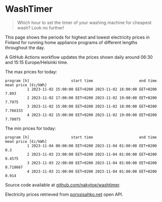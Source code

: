 
# WashTimer

> Which hour to set the timer of your washing machine for cheapest wash? Look no further!

This page shows the periods for highest and lowest electricity prices in Finland 
for running home appliance programs of different lengths throughout the day. 

A GitHub Actions workflow updates the prices shown daily around 06:30 and 15:15 Europe/Helsinki time.

The max prices for today:

	program [h]                   start time                     end time mean price [€c/kWh]
	          1 2023-11-02 15:00:00 EET+0200 2023-11-02 16:00:00 EET+0200               7.893
	          2 2023-11-02 17:00:00 EET+0200 2023-11-02 19:00:00 EET+0200              7.7975
	          3 2023-11-02 15:00:00 EET+0200 2023-11-02 18:00:00 EET+0200            7.766333
	          4 2023-11-02 15:00:00 EET+0200 2023-11-02 19:00:00 EET+0200             7.78075

The min prices for today:

	program [h]                   start time                     end time mean price [€c/kWh]
	          1 2023-11-04 00:00:00 EET+0200 2023-11-04 01:00:00 EET+0200                 0.3
	          2 2023-11-03 23:00:00 EET+0200 2023-11-04 01:00:00 EET+0200              0.4575
	          3 2023-11-03 22:00:00 EET+0200 2023-11-04 01:00:00 EET+0200            0.718667
	          4 2023-11-03 21:00:00 EET+0200 2023-11-04 01:00:00 EET+0200               0.914


Source code available at [github.com/nakytoe/washtimer](https://github.com/nakytoe/washtimer).

Electricity prices retrieved from [porssisahko.net](https://porssisahko.net/api) open API.
